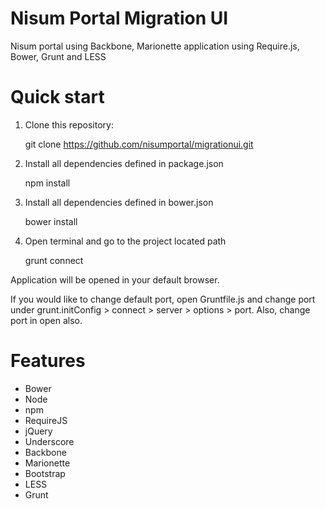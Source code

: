 Nisum Portal Migration UI
=========================

Nisum portal using Backbone, Marionette application using Require.js, Bower, Grunt and LESS

# Quick start
1. Clone this repository:

   git clone https://github.com/nisumportal/migrationui.git

2. Install all dependencies defined in package.json
 
   npm install

3. Install all dependencies defined in bower.json

   bower install

4. Open terminal and go to the project located path

   grunt connect

Application will be opened in your default browser.

If you would like to change default port, open Gruntfile.js and change port under 
grunt.initConfig > connect > server > options > port. Also, change port in open also.


# Features
- Bower
- Node
- npm
- RequireJS
- jQuery
- Underscore
- Backbone
- Marionette
- Bootstrap
- LESS
- Grunt
